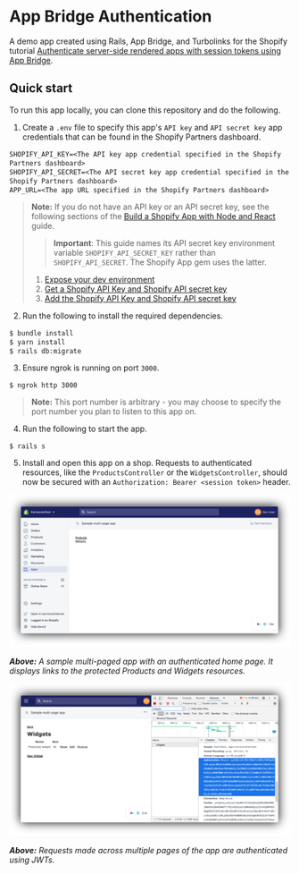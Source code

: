 # App Bridge Authentication

A demo app created using Rails, App Bridge, and Turbolinks for the Shopify tutorial [Authenticate server-side rendered apps with session tokens using App Bridge](https://shopify.dev/tutorials/authenticate-server-side-rendered-apps-with-session-tokens-app-bridge-turbolinks).

## Quick start

To run this app locally, you can clone this repository and do the following.

1. Create a `.env` file to specify this app's `API key` and `API secret key` app credentials that can be found in the Shopify Partners dashboard.

```
SHOPIFY_API_KEY=<The API key app credential specified in the Shopify Partners dashboard>
SHOPIFY_API_SECRET=<The API secret key app credential specified in the Shopify Partners dashboard>
APP_URL=<The app URL specified in the Shopify Partners dashboard>
```

> __Note:__ If you do not have an API key or an API secret key, see the following sections of the [Build a Shopify App with Node and React](https://shopify.dev/tutorials/build-a-shopify-app-with-node-and-react/embed-your-app-in-shopify#get-a-shopify-api-key) guide.
>
>> **Important**: This guide names its API secret key environment variable `SHOPIFY_API_SECRET_KEY` rather than `SHOPIFY_API_SECRET`. The Shopify App gem uses the latter.
>
> 1. [Expose your dev environment](https://shopify.dev/tutorials/build-a-shopify-app-with-node-and-react/embed-your-app-in-shopify#expose-your-dev-environment)
> 2. [Get a Shopify API Key and Shopify API secret key](https://shopify.dev/tutorials/build-a-shopify-app-with-node-and-react/embed-your-app-in-shopify#get-a-shopify-api-key)
> 3. [Add the Shopify API Key and Shopify API secret key](https://shopify.dev/tutorials/build-a-shopify-app-with-node-and-react/embed-your-app-in-shopify#add-the-shopify-api-key)

2. Run the following to install the required dependencies.

```console
$ bundle install
$ yarn install
$ rails db:migrate
```

3. Ensure ngrok is running on port `3000`.

```console
$ ngrok http 3000
```

> __Note:__ This port number is arbitrary - you may choose to specify the port number you plan to listen to this app on.

4. Run the following to start the app.

```console
$ rails s
```

5. Install and open this app on a shop. Requests to authenticated resources, like the `ProductsController` or the `WidgetsController`, should now be secured with an `Authorization: Bearer <session token>` header.

![App dashboard][s1]

_**Above:** A sample multi-paged app with an authenticated home page. It displays links to the protected Products and Widgets resources._

![Authenticated app requests][s2]

_**Above:** Requests made across multiple pages of the app are authenticated using JWTs._

[//]: # "Links"
[s1]: public/screenshot-1.png
[s2]: public/screenshot-2.png
